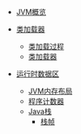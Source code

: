 - [JVM概览](./overview/JVM概览.md)

- [类加载器]()
    - [类加载过程](./classloader/类加载过程.md)
    - [类加载器](./classloader/类加载器.md)

- [运行时数据区]()
    - [JVM内存布局](./memory/JVM内存布局.md)
    - [程序计数器](./memory/程序计数器.md)
    - [Java栈](./memory/Java栈.md)
        - [栈帧](./memory/栈帧.md)

